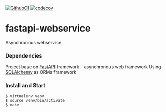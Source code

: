 [![GithubCI](https://github.com/magiskboy/fastapi-webservice/workflows/Test/badge.svg)](https://github.com/magiskboy/fastapi-webservice/actions?query=workflow%3ACI)
[![codecov](https://codecov.io/gh/magiskboy/fastapi-webservice/branch/master/graph/badge.svg)](https://codecov.io/gh/magiskboy/fastapi-webservice)


# fastapi-webservice
Asynchronous webservice


### Dependencies

Project base on [FastAPI](https://fastapi.tiangolo.com/) framework - asynchronous web framework
Using [SQLAlchemy](https://www.sqlalchemy.org/) as ORMs framework


### Install and Start
```
$ virtualenv venv
$ source venv/bin/activate
$ make
```
